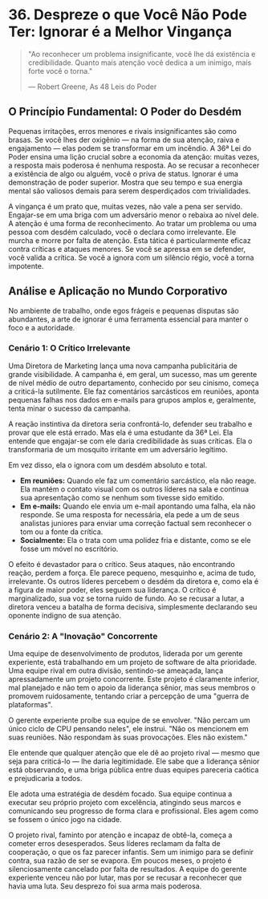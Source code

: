 # 36. Despreze o que Você Não Pode Ter: Ignorar é a Melhor Vingança

> "Ao reconhecer um problema insignificante, você lhe dá existência e credibilidade. Quanto mais atenção você dedica a um inimigo, mais forte você o torna."
> 
> — Robert Greene, As 48 Leis do Poder

## O Princípio Fundamental: O Poder do Desdém

Pequenas irritações, erros menores e rivais insignificantes são como brasas. Se você lhes der oxigênio — na forma de sua atenção, raiva e engajamento — elas podem se transformar em um incêndio. A 36ª Lei do Poder ensina uma lição crucial sobre a economia da atenção: muitas vezes, a resposta mais poderosa é nenhuma resposta. Ao se recusar a reconhecer a existência de algo ou alguém, você o priva de status. Ignorar é uma demonstração de poder superior. Mostra que seu tempo e sua energia mental são valiosos demais para serem desperdiçados com trivialidades.

A vingança é um prato que, muitas vezes, não vale a pena ser servido. Engajar-se em uma briga com um adversário menor o rebaixa ao nível dele. A atenção é uma forma de reconhecimento. Ao tratar um problema ou uma pessoa com desdém calculado, você o declara como irrelevante. Ele murcha e morre por falta de atenção. Esta tática é particularmente eficaz contra críticas e ataques menores. Se você se apressa em se defender, você valida a crítica. Se você a ignora com um silêncio régio, você a torna impotente.

## Análise e Aplicação no Mundo Corporativo

No ambiente de trabalho, onde egos frágeis e pequenas disputas são abundantes, a arte de ignorar é uma ferramenta essencial para manter o foco e a autoridade.

### Cenário 1: O Crítico Irrelevante

Uma Diretora de Marketing lança uma nova campanha publicitária de grande visibilidade. A campanha é, em geral, um sucesso, mas um gerente de nível médio de outro departamento, conhecido por seu cinismo, começa a criticá-la sutilmente. Ele faz comentários sarcásticos em reuniões, aponta pequenas falhas nos dados em e-mails para grupos amplos e, geralmente, tenta minar o sucesso da campanha.

A reação instintiva da diretora seria confrontá-lo, defender seu trabalho e provar que ele está errado. Mas ela é uma estudante da 36ª Lei. Ela entende que engajar-se com ele daria credibilidade às suas críticas. Ela o transformaria de um mosquito irritante em um adversário legítimo.

Em vez disso, ela o ignora com um desdém absoluto e total.

*   **Em reuniões:** Quando ele faz um comentário sarcástico, ela não reage. Ela mantém o contato visual com os outros líderes na sala e continua sua apresentação como se nenhum som tivesse sido emitido.
*   **Em e-mails:** Quando ele envia um e-mail apontando uma falha, ela não responde. Se uma resposta for necessária, ela pede a um de seus analistas juniores para enviar uma correção factual sem reconhecer o tom ou a fonte da crítica.
*   **Socialmente:** Ela o trata com uma polidez fria e distante, como se ele fosse um móvel no escritório.

O efeito é devastador para o crítico. Seus ataques, não encontrando reação, perdem a força. Ele parece pequeno, mesquinho e, acima de tudo, irrelevante. Os outros líderes percebem o desdém da diretora e, como ela é a figura de maior poder, eles seguem sua liderança. O crítico é marginalizado, sua voz se torna ruído de fundo. Ao se recusar a lutar, a diretora venceu a batalha de forma decisiva, simplesmente declarando seu oponente indigno de sua atenção.

### Cenário 2: A "Inovação" Concorrente

Uma equipe de desenvolvimento de produtos, liderada por um gerente experiente, está trabalhando em um projeto de software de alta prioridade. Uma equipe rival em outra divisão, sentindo-se ameaçada, lança apressadamente um projeto concorrente. Este projeto é claramente inferior, mal planejado e não tem o apoio da liderança sênior, mas seus membros o promovem ruidosamente, tentando criar a percepção de uma "guerra de plataformas".

O gerente experiente proíbe sua equipe de se envolver. "Não percam um único ciclo de CPU pensando neles", ele instrui. "Não os mencionem em suas reuniões. Não respondam às suas provocações. Eles não existem."

Ele entende que qualquer atenção que ele dê ao projeto rival — mesmo que seja para criticá-lo — lhe daria legitimidade. Ele sabe que a liderança sênior está observando, e uma briga pública entre duas equipes pareceria caótica e prejudicaria a todos.

Ele adota uma estratégia de desdém focado. Sua equipe continua a executar seu próprio projeto com excelência, atingindo seus marcos e comunicando seu progresso de forma clara e profissional. Eles agem como se fossem o único jogo na cidade.

O projeto rival, faminto por atenção e incapaz de obtê-la, começa a cometer erros desesperados. Seus líderes reclamam da falta de cooperação, o que os faz parecer infantis. Sem um inimigo para se definir contra, sua razão de ser se evapora. Em poucos meses, o projeto é silenciosamente cancelado por falta de resultados. A equipe do gerente experiente venceu não por lutar, mas por se recusar a reconhecer que havia uma luta. Seu desprezo foi sua arma mais poderosa.
